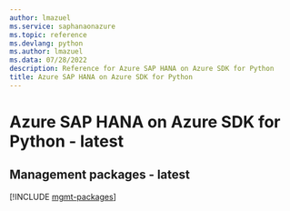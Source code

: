 ```yaml
---
author: lmazuel
ms.service: saphanaonazure
ms.topic: reference
ms.devlang: python
ms.author: lmazuel
ms.data: 07/28/2022
description: Reference for Azure SAP HANA on Azure SDK for Python
title: Azure SAP HANA on Azure SDK for Python
---
```

# Azure SAP HANA on Azure SDK for Python - latest

## Management packages - latest
[!INCLUDE [mgmt-packages](sap-hana-on-azure-mgmt-index.md)]
